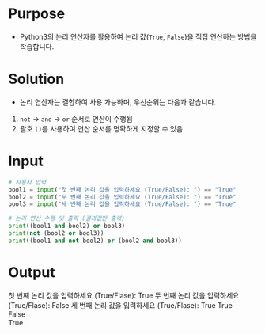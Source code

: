 # Purpose
- Python3의 논리 연산자를 활용하여 논리 값(`True`, `False`)을 직접 연산하는 방법을 학습합니다.

# Solution
- 논리 연산자는 결합하여 사용 가능하며, 우선순위는 다음과 같습니다.
1. `not` → `and` → `or` 순서로 연산이 수행됨
2. 괄호 `()`를 사용하여 연산 순서를 명확하게 지정할 수 있음

# Input
```python
# 사용자 입력
bool1 = input("첫 번째 논리 값을 입력하세요 (True/False): ") == "True"
bool2 = input("두 번째 논리 값을 입력하세요 (True/False): ") == "True"
bool3 = input("세 번째 논리 값을 입력하세요 (True/False): ") == "True"

# 논리 연산 수행 및 출력 (결과값만 출력)
print((bool1 and bool2) or bool3)
print(not (bool2 or bool3))
print((bool1 and not bool2) or (bool2 and bool3))
```

# Output
첫 번째 논리 값을 입력하세요 (True/Flase): True
두 번째 논리 값을 입력하세요 (True/Flase): False
세 번째 논리 값을 입력하세요 (True/Flase): True
True  
False  
True  
